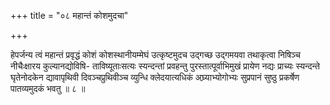 +++
title = "०८ महान्तं कोशमुदचा"

+++

हेपर्जन्य त्वं महान्तं प्रवृद्धं कोशं कोशस्थानीयम्मेघं उत्कृष्टमुदच उद्गच्छ उद्गमयवा तथाकृत्वा निषिञ्च नीचैःक्षारय कुल्यानद्योविषि- ताविष्यूताःसत्यः स्यन्दन्तां प्रवहन्तु पुरस्तात्पूर्वाभिमुखं प्रायेण नद्यः प्राच्यः स्यन्दन्ते घृतेनोदकेन द्यावापृथिवी दिवञ्चप्रुथिवीञ्च व्युन्धि क्लेदयात्यधिकं अघ्र्याभ्योगोभ्यः सुप्रपानं सुष्ठु प्रकर्षेण पातव्यमुदकं भवतु ॥ ८ ॥